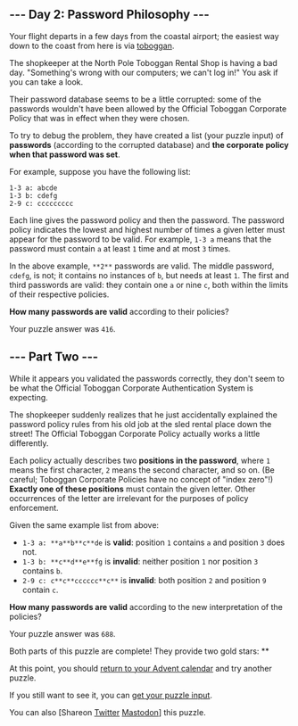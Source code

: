 
## --- Day 2: Password Philosophy ---

Your flight departs in a few days from the coastal airport; the easiest way down to the coast from here is via [toboggan](https://en.wikipedia.org/wiki/Toboggan).

The shopkeeper at the North Pole Toboggan Rental Shop is having a bad day. "Something's wrong with our computers; we can't log in!" You ask if you can take a look.

Their password database seems to be a little corrupted: some of the passwords wouldn't have been allowed by the Official Toboggan Corporate Policy that was in effect when they were chosen.

To try to debug the problem, they have created a list (your puzzle input) of **passwords** (according to the corrupted database) and **the corporate policy when that password was set**.

For example, suppose you have the following list:

```
1-3 a: abcde
1-3 b: cdefg
2-9 c: ccccccccc

```

Each line gives the password policy and then the password. The password policy indicates the lowest and highest number of times a given letter must appear for the password to be valid. For example, `1-3 a` means that the password must contain `a` at least `1` time and at most `3` times.

In the above example, `**2**` passwords are valid. The middle password, `cdefg`, is not; it contains no instances of `b`, but needs at least `1`. The first and third passwords are valid: they contain one `a` or nine `c`, both within the limits of their respective policies.

**How many passwords are valid** according to their policies?

Your puzzle answer was `416`.

## --- Part Two ---

While it appears you validated the passwords correctly, they don't seem to be what the Official Toboggan Corporate Authentication System is expecting.

The shopkeeper suddenly realizes that he just accidentally explained the password policy rules from his old job at the sled rental place down the street! The Official Toboggan Corporate Policy actually works a little differently.

Each policy actually describes two **positions in the password**, where `1` means the first character, `2` means the second character, and so on. (Be careful; Toboggan Corporate Policies have no concept of "index zero"!) **Exactly one of these positions** must contain the given letter. Other occurrences of the letter are irrelevant for the purposes of policy enforcement.

Given the same example list from above:

- `1-3 a: **a**b**c**de` is **valid**: position `1` contains `a` and position `3` does not.
- `1-3 b: **c**d**e**fg` is **invalid**: neither position `1` nor position `3` contains `b`.
- `2-9 c: c**c**cccccc**c**` is **invalid**: both position `2` and position `9` contain `c`.

**How many passwords are valid** according to the new interpretation of the policies?

Your puzzle answer was `688`.

Both parts of this puzzle are complete! They provide two gold stars: **

At this point, you should [return to your Advent calendar](/2020) and try another puzzle.

If you still want to see it, you can [get your puzzle input](2/input).

You can also [Shareon
  [Twitter](https://twitter.com/intent/tweet?text=I%27ve+completed+%22Password+Philosophy%22+%2D+Day+2+%2D+Advent+of+Code+2020&amp;url=https%3A%2F%2Fadventofcode%2Ecom%2F2020%2Fday%2F2&amp;related=ericwastl&amp;hashtags=AdventOfCode)
[Mastodon](javascript:void(0);)] this puzzle.
